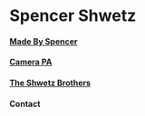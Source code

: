 # Spencer Shwetz

#### [Made By Spencer](https://madebyspencer.com)
#### [Camera PA](https://camerapa.com)
#### [The Shwetz Brothers](https://theshwetzbrothers.com)
#### Contact

